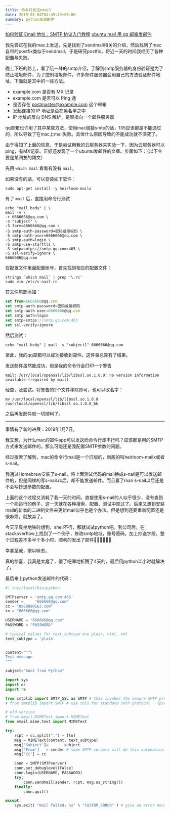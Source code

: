 ```yaml
---
title: 命令行发送email
date: 2019-01-04T04:49:13+00:00
summary: python发送邮件
---
```

[如何验证 Email 地址：SMTP 协议入门教程](http://www.ruanyifeng.com/blog/2017/06/smtp-protocol.html)
[ubuntu mail 用 qq 邮箱发邮件](http://fred.itxfd.com/2017/08/08/ubuntu-mail-用-qq-邮箱发邮件/)

我先尝试在我的mac上发送，先是找到了sendmail相关的介绍，然后找到了mac自带的postfix类似于sendmail，于是研究postfix，将近一天的时间我经历了各种配置与失败。

晚上下班的路上，看了阮一峰的smtp介绍，了解到smtp服务器的身份验证是为了防止垃圾邮件，为了控制垃圾邮件，许多邮件服务器会用自己的方法验证邮件地址，下面就是其中的一些方法。

* example.com 是否有 MX 记录
* example.com 是否可以 Ping 通
* 是否存在 postmaster@example.com 这个邮箱
* 发起连接的 IP 地址是否在黑名单之中
* IP 地址的反向 DNS 解析，是否指向一个邮件服务器

qq邮箱也许用了其中某些方法，使用mac链接smtp的话，135应该都是不能通过的，所以导致了在mac上mail失败。具体什么原因导致的不能成功就不深究了。

由于得知了上面的信息，于是尝试用我的云服务器来实验一下，因为云服务器可以ping，有MX记录。正好还发现了一个ubuntu发邮件的文章。步骤如下：（以下主要是某网友的博文）

先用 `which mail` 看看有没有 `mail`。

如果没有的话，可以安装如下软件：

```
sudo apt-get install -y heirloom-mailx
```

有了 `mail` 后，直接用命令行测试

```
echo "mail body" | \
mail -v \
-r 6666666@qq.com \
-s "subject" \
-S form=6666666@qq.com \
-S smtp-auth-password=密码或授权码 \
-S smtp-auth-user=6666666@qq.com \
-S smtp-auth=login \
-S smtp-use-starttls \
-S smtp=smtps://smtp.qq.com:465 \
-S ssl-verify=ignore \
6666666@qq.com
```

在配置文件里面配置账号，首先找到相应的配置文件：

```
strings `which mail` | grep '\.rc'
sudo vim /etc/s-nail.rc﻿
```

在文件尾部添加：

```js
set from=6666666@qq.com
set smtp-auth-password=密码或授权码
set smtp-auth-user=6666666@qq.com
set smtp-auth=login
set smtp=smtps://smtp.qq.com:465
set ssl-verify=ignore
```

然后测试：

```
echo "mail body" | mail -s "subject1" 6666666@qq.com
```

至此，我的qq邮箱可以成功接收到邮件。这件事总算有了结果。

发送邮件虽然能成功，但是我的命令行会打印一个警告

```
mail: /usr/local/openssl/lib/libssl.so.1.0.0: no version information available (required by mail)
```

经查，及尝试。将警告的2个文件移除即可，也可以改名字：

```
mv /usr/local/openssl/lib/libssl.so.1.0.0 /usr/local/openssl/lib/libssl.so.1.0.0_bk
```

之后再发邮件就一切顺利了。

---

事情有了新的进展：2019年1月7日。

我又想，为什么mac的邮件app可以发送而命令行却不行吗？应该都是用的SMTP方式来发送邮件的。那么可能还是我配置SMTP参数的问题。

经过搜索了解到，mac的命令行mail是一个旧版的，新版的叫heirloom-mailx或者s-nail。

我通过Homebrew安装了s-nail，将上面测试代码的mail换成s-nail是可以发送邮件的，但是同样的写s-nail.rc后，却不能发送邮件。而且看了man s-nail以后还是不会写抄送参数的配置。

上面的这个过程又消耗了我一天的时间，直接使用s-nail的人似乎很少，没有查到一个能运行的例子，这一天就在各种搜索、配置、测试中度过了。后来又想到安装mail的新本的二进制文件来更新mail似乎也是个办法。但是想到还要重新配置还是很麻烦。就放弃了。

今天早晨坐地铁时想到，shell不行，那就试试python吧。到公司后，在stackoverflow上找到了一个例子，修改smtp地址，账号密码，加上抄送字段。整个过程差不多半个多小时，顺利的发出了邮件🥳🤙🕺💃🎉🎊

幸甚至哉，歌以咏志。

真的惊喜，我真是太蠢了，傻了吧唧地折腾了4天的，最后用python半小时就解决了。

最后奉上python发送邮件的代码：

```python
#! /usr/local/bin/python

SMTPserver = 'smtp.qq.com:465'
sender =     '666666@qq.com'
cc = "888888@163.com"
to = "666666@qq.com"

USERNAME = "666666@qq.com"
PASSWORD = "PASSWORD"

# typical values for text_subtype are plain, html, xml
text_subtype = 'plain'


content="""\
Test message
"""

subject="Sent from Python"

import sys
import os
import re

from smtplib import SMTP_SSL as SMTP # this invokes the secure SMTP protocol (port 465, uses SSL)
# from smtplib import SMTP # use this for standard SMTP protocol   (port 25, no encryption)

# old version
# from email.MIMEText import MIMEText
from email.mime.text import MIMEText

try:
    rcpt = cc.split(",") + [to]
    msg = MIMEText(content, text_subtype)
    msg['Subject']=       subject
    msg['From']   = sender # some SMTP servers will do this automatically, not all
    msg['Cc'] = cc

    conn = SMTP(SMTPserver)
    conn.set_debuglevel(False)
    conn.login(USERNAME, PASSWORD)
    try:
        conn.sendmail(sender, rcpt, msg.as_string())
    finally:
        conn.quit()

except:
    sys.exit( "mail failed; %s" % "CUSTOM_ERROR" ) # give an error message
```